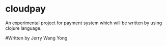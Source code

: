 cloudpay
========

An experimental project for payment system which will be written by using clojure language.

#Written by Jerry Wang Yong


